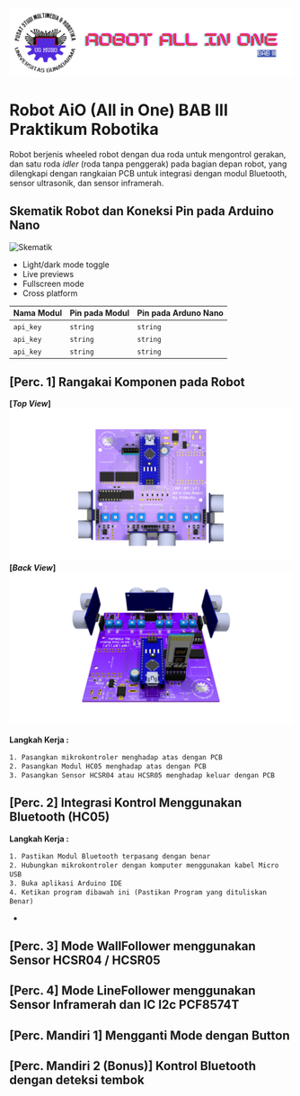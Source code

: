 
![Logo](https://github.com/ElectroBoi/BAB-3-2526/blob/main/images/Banner.png)
# Robot AiO (All in One) BAB III Praktikum Robotika

Robot berjenis wheeled robot dengan dua roda untuk mengontrol gerakan, dan satu roda *idler* (roda tanpa penggerak) pada bagian depan robot, yang dilengkapi dengan rangkaian PCB untuk integrasi dengan modul Bluetooth, sensor ultrasonik, dan sensor inframerah.

## Skematik Robot dan Koneksi Pin pada Arduino Nano
![Skematik](https://via.placeholder.com/468x300?text=App+Screenshot+Here)
- Light/dark mode toggle
- Live previews
- Fullscreen mode
- Cross platform


| **Nama Modul**|**Pin pada Modul**| **Pin pada Arduno Nano**|
| :-------- | :------- | :------------------------- |
| `api_key` | `string` | `string`|
| `api_key` | `string` | `string`|
| `api_key` | `string` | `string`|

## [Perc. 1] Rangakai Komponen pada Robot
**[*Top View*]**
![Penempatan Komponen Atas](https://github.com/ElectroBoi/BAB-3-2526/blob/main/images/look%20top.png)
**[*Back View*]**
![Penempatan Komponen Belakang](https://github.com/ElectroBoi/BAB-3-2526/blob/main/images/lookback.png)

**Langkah Kerja :**

    1. Pasangkan mikrokontroler menghadap atas dengan PCB
    2. Pasangkan Modul HC05 menghadap atas dengan PCB
    3. Pasangkan Sensor HCSR04 atau HCSR05 menghadap keluar dengan PCB
    
## [Perc. 2] Integrasi Kontrol Menggunakan Bluetooth (HC05)

**Langkah Kerja :**

    1. Pastikan Modul Bluetooth terpasang dengan benar
    2. Hubungkan mikrokontroler dengan komputer menggunakan kabel Micro USB
    3. Buka aplikasi Arduino IDE
    4. Ketikan program dibawah ini (Pastikan Program yang dituliskan Benar)
- [<Kode Program>](https://github.com/ElectroBoi/BAB-3-2526/tree/main)
## [Perc. 3] Mode WallFollower menggunakan Sensor HCSR04 / HCSR05
## [Perc. 4] Mode LineFollower menggunakan Sensor Inframerah dan IC I2c PCF8574T
## [Perc. Mandiri 1] Mengganti Mode dengan Button
## [Perc. Mandiri 2 (Bonus)] Kontrol Bluetooth dengan deteksi tembok
